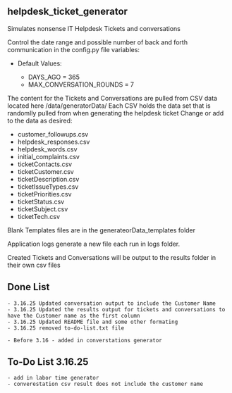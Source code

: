 ## helpdesk_ticket_generator
Simulates nonsense IT Helpdesk Tickets and conversations 

Control the date range and possible number of back and forth communication in the config.py file variables:

- Default Values:

    - DAYS_AGO = 365
    - MAX_CONVERSATION_ROUNDS = 7

The content for the Tickets and Conversations are pulled from CSV data located here /data/generatorData/
Each CSV holds the data set that is randomlly pulled from when generating the helpdesk ticket
Change or add to the data as desired:

- customer_followups.csv
- helpdesk_responses.csv
- helpdesk_words.csv
- initial_complaints.csv
- ticketContacts.csv
- ticketCustomer.csv
- ticketDescription.csv
- ticketIssueTypes.csv
- ticketPriorities.csv
- ticketStatus.csv
- ticketSubject.csv
- ticketTech.csv

Blank Templates files are in the generateorData_templates folder

Application logs generate a new file each run in logs folder.

Created Tickets and Conversations will be output to the results folder in their own csv files

## Done List
    - 3.16.25 Updated conversation output to include the Customer Name
    - 3.16.25 Updated the results output for tickets and conversations to have the Customer name as the first column
    - 3.16.25 Updated README file and some other formating
    - 3.16.25 removed to-do-list.txt file

    - Before 3.16 - added in converstations generator


## To-Do List 3.16.25
    - add in labor time generator
    - converestation csv result does not include the customer name   
